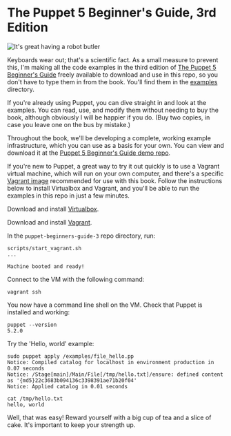 # The Puppet 5 Beginner's Guide, 3rd Edition


![It's great having a robot butler](http://bitfieldconsulting.com/files/1240_03_01_small.png)

Keyboards wear out; that's a scientific fact. As a small measure to prevent this, I'm making all the code examples in the third edition of [The Puppet 5 Beginner's Guide](http://bitfieldconsulting.com/pbg3) freely available to download and use in this repo, so you don't have to type them in from the book. You'll find them in the [examples](https://github.com/bitfield/puppet-beginners-guide-3/tree/master/examples) directory. 

If you're already using Puppet, you can dive straight in and look at the examples. You can read, use, and modify them without needing to buy the book, although obviously I will be happier if you do. (Buy two copies, in case you leave one on the bus by mistake.)

Throughout the book, we'll be developing a complete, working example infrastructure, which you can use as a basis for your own. You can view and download it at the [Puppet 5 Beginner's Guide demo repo](https://github.com/bitfield/control-repo-3).

If you're new to Puppet, a great way to try it out quickly is to use a Vagrant virtual machine, which will run on your own computer, and there's a specific [Vagrant image](https://app.vagrantup.com/ubuntu/boxes/xenial64) recommended for use with this book. Follow the instructions below to install Virtualbox and Vagrant, and you'll be able to run the examples in this repo in just a few minutes.

Download and install [Virtualbox](https://www.virtualbox.org/).

Download and install [Vagrant](https://www.vagrantup.com/downloads.html).

In the `puppet-beginners-guide-3` repo directory, run:

    scripts/start_vagrant.sh
    ...

    Machine booted and ready!

Connect to the VM with the following command:

    vagrant ssh

You now have a command line shell on the VM. Check that Puppet is installed and working:

    puppet --version
    5.2.0

Try the 'Hello, world' example:

    sudo puppet apply /examples/file_hello.pp
    Notice: Compiled catalog for localhost in environment production in 0.07 seconds
    Notice: /Stage[main]/Main/File[/tmp/hello.txt]/ensure: defined content as '{md5}22c3683b094136c3398391ae71b20f04'
    Notice: Applied catalog in 0.01 seconds

    cat /tmp/hello.txt
    hello, world

Well, that was easy! Reward yourself with a big cup of tea and a slice of cake. It's important to keep your strength up. 

